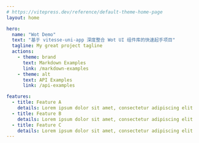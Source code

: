 ```yaml
---
# https://vitepress.dev/reference/default-theme-home-page
layout: home

hero:
  name: "Wot Demo"
  text: "基于 vitesse-uni-app 深度整合 Wot UI 组件库的快速起手项目"
  tagline: My great project tagline
  actions:
    - theme: brand
      text: Markdown Examples
      link: /markdown-examples
    - theme: alt
      text: API Examples
      link: /api-examples

features:
  - title: Feature A
    details: Lorem ipsum dolor sit amet, consectetur adipiscing elit
  - title: Feature B
    details: Lorem ipsum dolor sit amet, consectetur adipiscing elit
  - title: Feature C
    details: Lorem ipsum dolor sit amet, consectetur adipiscing elit
---
```


